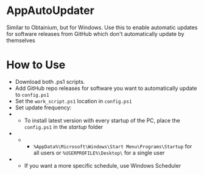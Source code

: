 # AppAutoUpdater
Similar to Obtainium, but for Windows. Use this to enable automatic updates for software releases from GitHub which don't automatically update by themselves 

# How to Use
* Download both .ps1 scripts.
* Add GitHub repo releases for software you want to automatically update to ```config.ps1```
* Set the ```work_script.ps1``` location in ```config.ps1```
* Set update frequency:
* * To install latest version with every startup of the PC, place the ```config.ps1``` in the _startup_ folder
* * * ```%AppData%\Microsoft\Windows\Start Menu\Programs\Startup``` for all users or ```%USERPROFILE%\Desktop\``` for a single user
* * If you want a more specific schedule, use Windows Scheduler
